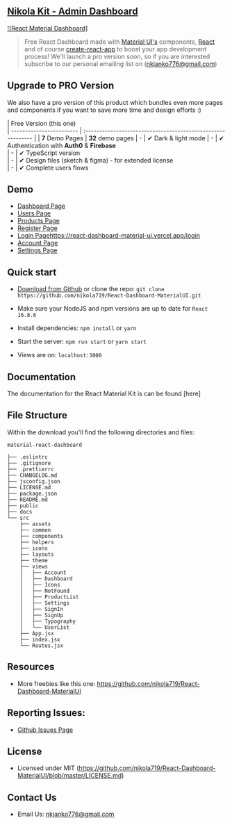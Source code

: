 ## [Nikola Kit - Admin Dashboard](https://react-dashboard-material-ui.vercel.app/)

[![React Material Dashboard]](https://react-dashboard-material-ui.vercel.app/)

> Free React Dashboard made with [Material UI's](https://material-ui.com/?ref=devias-io) components, [React](https://react-dashboard-material-ui.vercel.app/) and of course [create-react-app](https://react-dashboard-material-ui.vercel.app/) to boost your app development process! We'll launch a pro version soon, so if you are interested subscribe to our personal emailing list on (nkjanko776@gmail.com)

## Upgrade to PRO Version

We also have a pro version of this product which bundles even more pages and components if you want to save more time and design efforts :)

| Free Version (this one)  
| ------------------------ | :----------------------------------------------------------- |
| **7** Demo Pages | **32** demo pages
| - | ✔ Dark & light mode
| - | ✔ Authentication with **Auth0** & **Firebase**  
| - | ✔ TypeScript version  
| - | ✔ Design files (sketch & figma) - for extended license  
| - | ✔ Complete users flows

## Demo

- [Dashboard Page](https://react-dashboard-material-ui.vercel.app/app/dashboard)
- [Users Page](https://react-dashboard-material-ui.vercel.app/app/customers)
- [Products Page](https://react-dashboard-material-ui.vercel.app/app/products)
- [Register Page](https://react-dashboard-material-ui.vercel.app/register)
- [Login Page]()https://react-dashboard-material-ui.vercel.app/login
- [Account Page](https://react-dashboard-material-ui.vercel.app/app/account)
- [Settings Page](https://react-dashboard-material-ui.vercel.app/app/settings)

## Quick start

- [Download from Github](https://github.com/nikola719/React-Dashboard-MaterialUI/archive/master.zip) or clone the repo: `git clone https://github.com/nikola719/React-Dashboard-MaterialUI.git`

- Make sure your NodeJS and npm versions are up to date for `React 16.8.6`

- Install dependencies: `npm install` or `yarn`

- Start the server: `npm run start` or `yarn start`

- Views are on: `localhost:3000`

## Documentation

The documentation for the React Material Kit is can be found [here]

## File Structure

Within the download you'll find the following directories and files:

```
material-react-dashboard

├── .eslintrc
├── .gitignore
├── .prettierrc
├── CHANGELOG.md
├── jsconfig.json
├── LICENSE.md
├── package.json
├── README.md
├── public
├── docs
└── src
	├── assets
	├── common
	├── components
	├── helpers
	├── icons
	├── layouts
	├── theme
	├── views
	│	├── Account
	│	├── Dashboard
	│	├── Icons
	│	├── NotFound
	│	├── ProductList
	│	├── Settings
	│	├── SignIn
	│	├── SignUp
	│	├── Typography
	│	└── UserList
	├── App.jsx
	├── index.jsx
	└── Routes.jsx
```

## Resources

- More freebies like this one: <https://github.com/nikola719/React-Dashboard-MaterialUI>

## Reporting Issues:

- [Github Issues Page](https://github.com/nikola719/React-Dashboard-MaterialUI/issues?ref=nikola719)

## License

- Licensed under MIT (https://github.com/nikola719/React-Dashboard-MaterialUI/blob/master/LICENSE.md)

## Contact Us

- Email Us: nkjanko776@gmail.com
